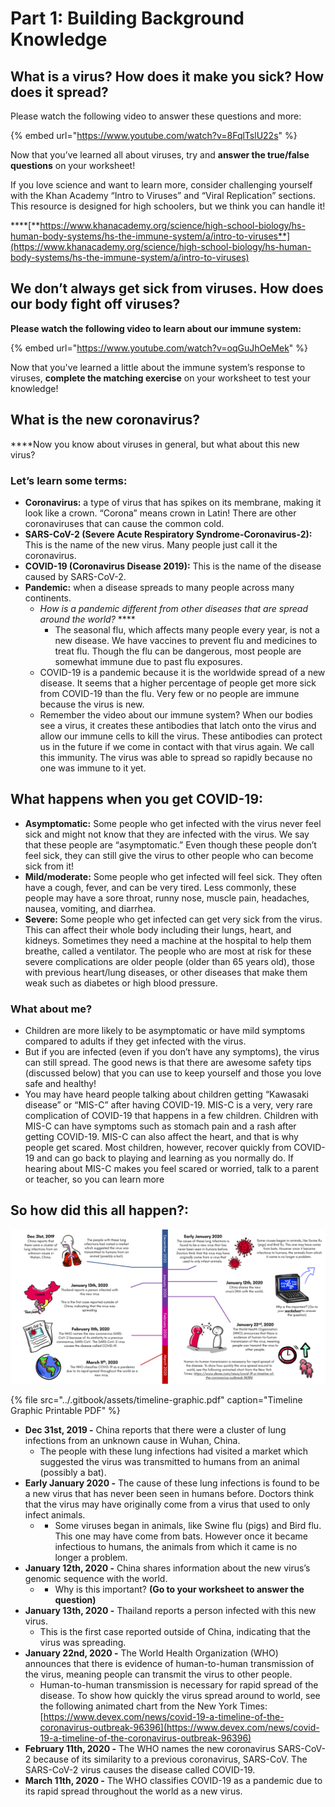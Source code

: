 # Part 1: Building Background Knowledge

## **What is a virus? How does it make you sick? How does it spread?**

Please watch the following video to answer these questions and more:

{% embed url="https://www.youtube.com/watch?v=8FqlTslU22s" %}

Now that you’ve learned all about viruses, try and **answer the true/false questions** on your worksheet!

If you love science and want to learn more, consider challenging yourself with the Khan Academy “Intro to Viruses” and “Viral Replication” sections. This resource is designed for high schoolers, but we think you can handle it!

\*\*\*\*[**https://www.khanacademy.org/science/high-school-biology/hs-human-body-systems/hs-the-immune-system/a/intro-to-viruses**](https://www.khanacademy.org/science/high-school-biology/hs-human-body-systems/hs-the-immune-system/a/intro-to-viruses)

## **We don’t always get sick from viruses. How does our body fight off viruses?**

**Please watch the following video to learn about our immune system:**

{% embed url="https://www.youtube.com/watch?v=oqGuJhOeMek" %}

Now that you've learned a little about the immune system’s response to viruses, **complete the matching exercise** on your worksheet to test your knowledge! 

## **What is the new coronavirus?**

 ****Now you know about viruses in general, but what about this new virus?

###  **Let’s learn some terms:**

* **Coronavirus:** a type of virus that has spikes on its membrane, making it look like a crown. “Corona” means crown in Latin! There are other coronaviruses that can cause the common cold.
* **SARS-CoV-2 \(Severe Acute Respiratory Syndrome-Coronavirus-2\):** This is the name of the new virus. Many people just call it the coronavirus. 
* **COVID-19 \(Coronavirus Disease 2019\):** This is the name of the disease caused by SARS-CoV-2.
* **Pandemic:** when a disease spreads to many people across many continents.
  * _How is a pandemic different from other diseases that are spread around the world?_ ****
    * The seasonal flu, which affects many people every year, is not a new disease. We have vaccines to prevent flu and medicines to treat flu. Though the flu can be dangerous, most people are somewhat immune due to past flu exposures.
  * COVID-19 is a pandemic because it is the worldwide spread of a new disease. It seems that a higher percentage of people get more sick from COVID-19 than the flu. Very few or no people are immune because the virus is new. 
  * Remember the video about our immune system? When our bodies see a virus, it creates these antibodies that latch onto the virus and allow our immune cells to kill the virus. These antibodies can protect us in the future if we come in contact with that virus again. We call this immunity. The virus was able to spread so rapidly because no one was immune to it yet. 

##  **What happens when you get COVID-19:**

* **Asymptomatic:** Some people who get infected with the virus never feel sick and might not know that they are infected with the virus. We say that these people are “asymptomatic.” Even though these people don’t feel sick, they can still give the virus to other people who can become sick from it!
* **Mild/moderate:** Some people who get infected will feel sick. They often have a cough, fever, and can be very tired. Less commonly, these people may have a sore throat, runny nose, muscle pain, headaches, nausea, vomiting, and diarrhea.
* **Severe:** Some people who get infected can get very sick from the virus. This can affect their whole body including their lungs, heart, and kidneys. Sometimes they need a machine at the hospital to help them breathe, called a ventilator. The people who are most at risk for these severe complications are older people \(older than 65 years old\), those with previous heart/lung diseases, or other diseases that make them weak such as diabetes or high blood pressure.

###  **What about me?**

* Children are more likely to be asymptomatic or have mild symptoms compared to adults if they get infected with the virus. 
* But if you are infected \(even if you don’t have any symptoms\), the virus can still spread. The good news is that there are awesome safety tips \(discussed below\) that you can use to keep yourself and those you love safe and healthy! 
* You may have heard people talking about children getting “Kawasaki disease” or “MIS-C” after having COVID-19. MIS-C is a very, very rare complication of COVID-19 that happens in a few children. Children with MIS-C can have symptoms such as stomach pain and a rash after getting COVID-19. MIS-C can also affect the heart, and that is why people get scared. Most children, however, recover quickly from COVID-19 and can go back to playing and learning as you normally do. If hearing about MIS-C makes you feel scared or worried, talk to a parent or teacher, so you can learn more

## **So how did this all happen?:**

![](../.gitbook/assets/timeline-final-text.png)

{% file src="../.gitbook/assets/timeline-graphic.pdf" caption="Timeline Graphic Printable PDF" %}

* **Dec 31st, 2019 -** China reports that there were a cluster of lung infections from an unknown cause in Wuhan, China.
  * The people with these lung infections had visited a market which suggested the virus was transmitted to humans from an animal \(possibly a bat\).
* **Early January 2020 -** The cause of these lung infections is found to be a new virus that has never been seen in humans before. Doctors think that the virus may have originally come from a virus that used to only infect animals. 
  * * Some viruses began in animals, like Swine flu \(pigs\) and Bird flu. This one may have come from bats. However once it became infectious to humans, the animals from which it came is no longer a problem. 
* **January 12th, 2020 -** China shares information about the new virus’s genomic sequence  with the world.
  * * Why is this important? **\(Go to your worksheet to answer the question\)**
* **January 13th, 2020 -** Thailand reports a person infected with this new virus.
  * This is the first case reported outside of China, indicating that the virus was spreading.
* **January 22nd, 2020 -** The World Health Organization \(WHO\) announces that there is evidence of human-to-human transmission of the virus, meaning people can transmit the virus to other people.
  * Human-to-human transmission is necessary for rapid spread of the disease. To show how quickly the virus spread around to world, see the following animated chart from the New York Times: [https://www.devex.com/news/covid-19-a-timeline-of-the-coronavirus-outbreak-96396](https://www.devex.com/news/covid-19-a-timeline-of-the-coronavirus-outbreak-96396)
* **February 11th, 2020 -** The WHO names the new coronavirus SARS-CoV-2 because of its similarity to a previous coronavirus, SARS-CoV. The SARS-CoV-2 virus causes the disease called COVID-19. 
* **March 11th, 2020 -** The WHO classifies COVID-19 as a pandemic due to its rapid spread throughout the world as a new virus. 


